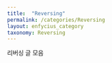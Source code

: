 ```yaml
---
title:  "Reversing"
permalink: /categories/Reversing
layout: enfycius_category
taxonomy: Reversing
---
```


리버싱 글 모음
